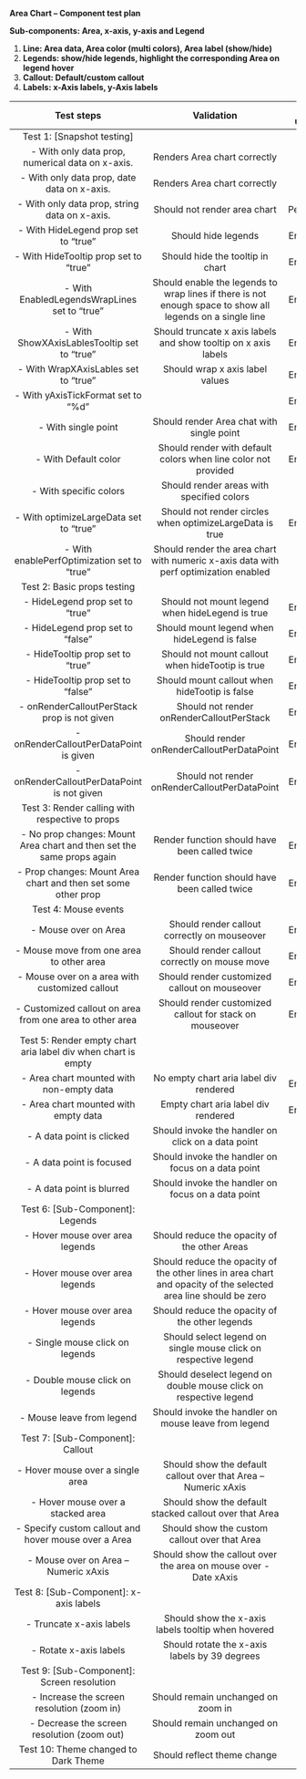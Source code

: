 **Area Chart – Component test plan**

**Sub-components: Area, x-axis, y-axis and Legend**

1. **Line: Area data, Area color (multi colors), Area label (show/hide)**
1. **Legends: show/hide legends, highlight the corresponding Area on legend hover**
1. **Callout: Default/custom callout**
1. **Labels: x-Axis labels, y-Axis labels**

|                            **Test steps**                             |                                                 **Validation**                                                  | **Tool used** |
| :-------------------------------------------------------------------: | :-------------------------------------------------------------------------------------------------------------: | :-----------: |
|                      Test 1: [Snapshot testing]                       |                                                                                                                 |               |
|           - With only data prop, numerical data on x-axis.            |                                          Renders Area chart correctly                                           |      RTL      |
|              - With only data prop, date data on x-axis.              |                                          Renders Area chart correctly                                           |      RTL      |
|             - With only data prop, string data on x-axis.             |                                          Should not render area chart                                           |    Pending    |
|                 - With HideLegend prop set to “true”                  |                                               Should hide legends                                               |    Enzyme     |
|                 - With HideTooltip prop set to “true”                 |                                        Should hide the tooltip in chart                                         |    Enzyme     |
|             - With EnabledLegendsWrapLines set to “true”              |    Should enable the legends to wrap lines if there is not enough space to show all legends on a single line    |    Enzyme     |
|              - With ShowXAxisLablesTooltip set to “true”              |                         Should truncate x axis labels and show tooltip on x axis labels                         |    Enzyme     |
|                 - With WrapXAxisLables set to “true”                  |                                         Should wrap x axis label values                                         |    Enzyme     |
|                  - With yAxisTickFormat set to “%d”                   |                                                                                                                 |    Enzyme     |
|                          - With single point                          |                                    Should render Area chat with single point                                    |    Enzyme     |
|                         - With Default color                          |                         Should render with default colors when line color not provided                          |    Enzyme     |
|                        - With specific colors                         |                                    Should render areas with specified colors                                    |      RTL      |
|                - With optimizeLargeData set to “true”                 |                            Should not render circles when optimizeLargeData is true                             |    Enzyme     |
|              - With enablePerfOptimization set to “true”              |              Should render the area chart with numeric x-axis data with perf optimization enabled               |      RTL      |
|                      Test 2: Basic props testing                      |                                                                                                                 |               |
|                    - HideLegend prop set to “true”                    |                                 Should not mount legend when hideLegend is true                                 |    Enzyme     |
|                   - HideLegend prop set to “false”                    |                                  Should mount legend when hideLegend is false                                   |    Enzyme     |
|                   - HideTooltip prop set to “true”                    |                                Should not mount callout when hideTootip is true                                 |    Enzyme     |
|                   - HideTooltip prop set to “false”                   |                                  Should mount callout when hideTootip is false                                  |    Enzyme     |
|              - onRenderCalloutPerStack prop is not given              |                                    Should not render onRenderCalloutPerStack                                    |    Enzyme     |
|                - onRenderCalloutPerDataPoint is given                 |                                    Should render onRenderCalloutPerDataPoint                                    |    Enzyme     |
|              - onRenderCalloutPerDataPoint is not given               |                                  Should not render onRenderCalloutPerDataPoint                                  |    Enzyme     |
|            Test 3: Render calling with respective to props            |                                                                                                                 |               |
| - No prop changes: Mount Area chart and then set the same props again |                                  Render function should have been called twice                                  |    Enzyme     |
|     - Prop changes: Mount Area chart and then set some other prop     |                                  Render function should have been called twice                                  |    Enzyme     |
|                         Test 4: Mouse events                          |                                                                                                                 |               |
|                         - Mouse over on Area                          |                                  Should render callout correctly on mouseover                                   |    Enzyme     |
|               - Mouse move from one area to other area                |                                  Should render callout correctly on mouse move                                  |    Enzyme     |
|            - Mouse over on a area with customized callout             |                                  Should render customized callout on mouseover                                  |    Enzyme     |
|       - Customized callout on area from one area to other area        |                             Should render customized callout for stack on mouseover                             |    Enzyme     |
|     Test 5: Render empty chart aria label div when chart is empty     |                                                                                                                 |               |
|               - Area chart mounted with non-empty data                |                                     No empty chart aria label div rendered                                      |    Enzyme     |
|                 - Area chart mounted with empty data                  |                                       Empty chart aria label div rendered                                       |    Enzyme     |
|                       - A data point is clicked                       |                               Should invoke the handler on click on a data point                                |      RTL      |
|                       - A data point is focused                       |                               Should invoke the handler on focus on a data point                                |      RTL      |
|                       - A data point is blurred                       |                               Should invoke the handler on focus on a data point                                |      RTL      |
|                   Test 6: [Sub-Component]: Legends                    |                                                                                                                 |               |
|                    - Hover mouse over area legends                    |                                  Should reduce the opacity of the other Areas                                   |      RTL      |
|                    - Hover mouse over area legends                    | Should reduce the opacity of the other lines in area chart and opacity of the selected area line should be zero |      RTL      |
|                    - Hover mouse over area legends                    |                                 Should reduce the opacity of the other legends                                  |      RTL      |
|                    - Single mouse click on legends                    |                         Should select legend on single mouse click on respective legend                         |      RTL      |
|                    - Double mouse click on legends                    |                        Should deselect legend on double mouse click on respective legend                        |      RTL      |
|                       - Mouse leave from legend                       |                              Should invoke the handler on mouse leave from legend                               |      RTL      |
|                   Test 7: [Sub-Component]: Callout                    |                                                                                                                 |               |
|                   - Hover mouse over a single area                    |                         Should show the default callout over that Area – Numeric xAxis                          |      RTL      |
|                   - Hover mouse over a stacked area                   |                             Should show the default stacked callout over that Area                              |      RTL      |
|         - Specify custom callout and hover mouse over a Area          |                                  Should show the custom callout over that Area                                  |      RTL      |
|                 - Mouse over on Area – Numeric xAxis                  |                        Should show the callout over the area on mouse over - Date xAxis                         |      RTL      |
|                Test 8: [Sub-Component]: x-axis labels                 |                                                                                                                 |               |
|                       - Truncate x-axis labels                        |                               Should show the x-axis labels tooltip when hovered                                |      RTL      |
|                        - Rotate x-axis labels                         |                                  Should rotate the x-axis labels by 39 degrees                                  |      RTL      |
|              Test 9: [Sub-Component]: Screen resolution               |                                                                                                                 |               |
|              - Increase the screen resolution (zoom in)               |                                       Should remain unchanged on zoom in                                        |      RTL      |
|              - Decrease the screen resolution (zoom out)              |                                       Should remain unchanged on zoom out                                       |      RTL      |
|                 Test 10: Theme changed to Dark Theme                  |                                           Should reflect theme change                                           |      RTL      |
